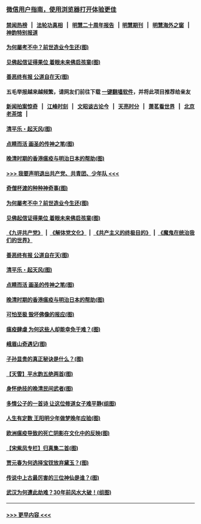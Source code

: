 ### [微信用户指南，使用浏览器打开体验更佳](https://github.com/gfw-breaker/banned-news1/blob/master/indexes/wechat-guide.md?t=0)
#### [禁闻热榜](热点新闻.md?t=0)  &nbsp;&nbsp;|&nbsp;&nbsp; [法轮功真相](https://github.com/gfw-breaker/truth/blob/master/README.md?t=0) &nbsp;&nbsp;|&nbsp;&nbsp; [明慧二十周年报告](https://github.com/gfw-breaker/mh-reports/blob/master/README.md?t=0) &nbsp;&nbsp;|&nbsp;&nbsp;[明慧期刊](https://github.com/gfw-breaker/mh-qikan) &nbsp;&nbsp;|&nbsp;&nbsp; [明慧海外之窗](https://github.com/gfw-breaker/mh-news/blob/master/README.md?t=0) &nbsp;&nbsp;|&nbsp;&nbsp; [神韵特别报道](https://github.com/gfw-breaker/mh-news/blob/master/shenyun.md?t=0)
#### [为何屡考不中？前世造业今生还(图)](../pages/p7/921584.md?t=02070801) 
#### [见佛起信证得果位 着眼未来佛启孩童(图)](../pages/p7/921596.md?t=02070801) 
#### [善恶终有报 公道自在天(图)](../pages/p7/921441.md?t=02070801) 
#### 五毛举报越来越频繁，请网友们前往下载 [一键翻墙软件](https://github.com/gfw-breaker/ssr-accounts)，并将此项目推荐给亲友
#### [新闻拍案惊奇](https://github.com/gfw-breaker/banned-news1/blob/master/pages/link4.md) &nbsp;&nbsp;|&nbsp;&nbsp; [江峰时刻](https://github.com/gfw-breaker/banned-news1/blob/master/pages/link4.md) &nbsp;&nbsp;|&nbsp;&nbsp; [文昭谈古论今](https://github.com/gfw-breaker/banned-news1/blob/master/pages/link4.md) &nbsp;&nbsp;|&nbsp;&nbsp; [天亮时分](https://github.com/gfw-breaker/banned-news1/blob/master/pages/link4.md) &nbsp;&nbsp;|&nbsp;&nbsp; [萧茗看世界](https://github.com/gfw-breaker/banned-news1/blob/master/pages/link4.md) &nbsp;&nbsp;|&nbsp;&nbsp; [北京老茶馆](https://github.com/gfw-breaker/banned-news1/blob/master/pages/link4.md) &nbsp;&nbsp;|&nbsp;&nbsp; 
#### [清平乐・起天风(图)](../pages/p7/921607.md?t=02070801) 
#### [点睛而活 画圣的传神之笔(图)](../pages/p7/921583.md?t=02070801) 
#### [晚清时期的香港瘟疫与明治日本的帮助(图)](../pages/p7/921674.md?t=02070801) 
#### [>>> 我要声明退出共产党、共青团、少年队 <<<](https://github.com/begood0513/goodnews/blob/master/quit/letter.md) 
#### [奇僧杯渡的种种神奇事(图)](../pages/p7/921776.md?t=02070801) 
#### [为何屡考不中？前世造业今生还(图)](../pages/p7/921584.md?t=02070801) 
#### [见佛起信证得果位 着眼未来佛启孩童(图)](../pages/p7/921596.md?t=02070801) 
#### [《九评共产党》](https://github.com/begood0513/9ping.md/blob/master/README.md) &nbsp;|&nbsp; [《解体党文化》](../../../../jtdwh.md/blob/master/README.md)  &nbsp;|&nbsp; [《共产主义的终极目的》](../../../../gczydzjmd.md/blob/master/README.md) &nbsp;|&nbsp; [《魔鬼在统治我们的世界》](../../../../mgztzwmdsj.md/blob/master/README.md) 
#### [善恶终有报 公道自在天(图)](../pages/p7/921441.md?t=02070801) 
#### [清平乐・起天风(图)](../pages/p7/921607.md?t=02070801) 
#### [点睛而活 画圣的传神之笔(图)](../pages/p7/921583.md?t=02070801) 
#### [晚清时期的香港瘟疫与明治日本的帮助(图)](../pages/p7/921674.md?t=02070801) 
#### [可怕至极 毁坏佛像的报应(图)](../pages/p7/921437.md?t=02070801) 
#### [瘟疫肆虐 为何这些人却能幸免于难？(图)](../pages/p7/921768.md?t=02070801) 
#### [峨眉山奇遇记(图)](../pages/p7/921442.md?t=02070801) 
#### [子孙显贵的真正秘诀是什么？(图)](../pages/p7/921334.md?t=02070801) 
#### [【天雪】平水韵五绝两首(图)](../pages/p7/921604.md?t=02070801) 
#### [身怀绝技的晚清民间武者(图)](../pages/p7/921488.md?t=02070801) 
#### [多情公子的一首诗 让这位修道女子难平静(组图)](../pages/p7/886851.md?t=02070801) 
#### [人生有定数 王阳明少年做梦晚年应验(图)](../pages/p7/921608.md?t=02070801) 
#### [欧洲瘟疫导致的死亡阴影在文化中的反映(图)](../pages/p7/921313.md?t=02070801) 
#### [【宋紫凤专栏】归真集二首(图)](../pages/p7/921582.md?t=02070801) 
#### [贾元春为何选择宝钗放弃黛玉？(图)](../pages/p7/921330.md?t=02070801) 
#### [传说中上古最厉害的三位神仙是谁？(图)](../pages/p7/921337.md?t=02070801) 
#### [武汉为何遭此劫难？30年前风水大破！(组图)](../pages/p7/921355.md?t=02070801) 

----
#### [ >>> 更早内容 <<< ](../indexes/p7-earlier.md)
